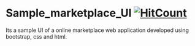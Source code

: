 # Sample_marketplace_UI [![HitCount](http://hits.dwyl.io/Jeromeprince99/Sample_marketplace_UI.svg)](http://hits.dwyl.io/Jeromeprince99/Sample_marketplace_UI)
Its a sample UI of a online marketplace web application developed using bootstrap, css and html.
